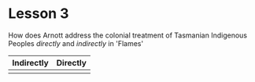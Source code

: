 # Lesson 3

How does Arnott address the colonial treatment of Tasmanian Indigenous Peoples *directly* and *indirectly* in 'Flames'

| Indirectly | Directly |
| ---------- | -------- |
|            |          |